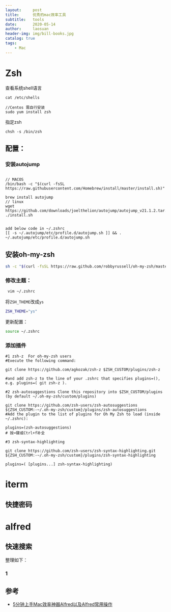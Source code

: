 ```yaml
---
layout:     post
title:      优秀的mac效率工具
subtitle:   tools
date:       2020-05-14
author:     laosuan
header-img: img/bill-books.jpg
catalog: true
tags:
    - Mac
---
```


# Zsh

查看系统shell语言

```shell
cat /etc/shells
```

```
//Centos 需自行安装
sudo yum install zsh
```

指定zsh

```shell
chsh -s /bin/zsh
```

## 配置：

### 安装autojump

```shell

// MACOS
/bin/bash -c "$(curl -fsSL https://raw.githubusercontent.com/Homebrew/install/master/install.sh)"

brew install autojump
// linux 
wget https://github.com/downloads/joelthelion/autojump/autojump_v21.1.2.tar.gz
./install.sh


add below code in ~/.zshrc
[[ -s ~/.autojump/etc/profile.d/autojump.sh ]] && . ~/.autojump/etc/profile.d/autojump.sh
```

## 安装oh-my-zsh

```bash
sh -c "$(curl -fsSL https://raw.github.com/robbyrussell/oh-my-zsh/master/tools/install.sh)"
```

### 修改主题：

```bash
 vim ~/.zshrc
```

将`ZSH_THEME`改成`ys`

```bash
ZSH_THEME="ys"
```

更新配置：

```bash
source ~/.zshrc   
```

### 添加插件
```
#1 zsh-z  For oh-my-zsh users
#Execute the following command:

git clone https://github.com/agkozak/zsh-z $ZSH_CUSTOM/plugins/zsh-z

#and add zsh-z to the line of your .zshrc that specifies plugins=(), e.g. plugins=( git zsh-z ).

#2 zsh-autosuggestions Clone this repository into $ZSH_CUSTOM/plugins (by default ~/.oh-my-zsh/custom/plugins)

git clone https://github.com/zsh-users/zsh-autosuggestions ${ZSH_CUSTOM:-~/.oh-my-zsh/custom}/plugins/zsh-autosuggestions
#Add the plugin to the list of plugins for Oh My Zsh to load (inside ~/.zshrc):

plugins=(zsh-autosuggestions)
# 按➡️键或Ctrl+f补全

#3 zsh-syntax-highlighting

git clone https://github.com/zsh-users/zsh-syntax-highlighting.git ${ZSH_CUSTOM:-~/.oh-my-zsh/custom}/plugins/zsh-syntax-highlighting

plugins=( [plugins...] zsh-syntax-highlighting)
````
# iterm

## 快捷密码

## 



# alfred 

## 快速搜索

整理如下：

### 1


## 参考

- [5分钟上手Mac效率神器Alfred以及Alfred常用操作](https://www.jianshu.com/p/e9f3352c785f)





